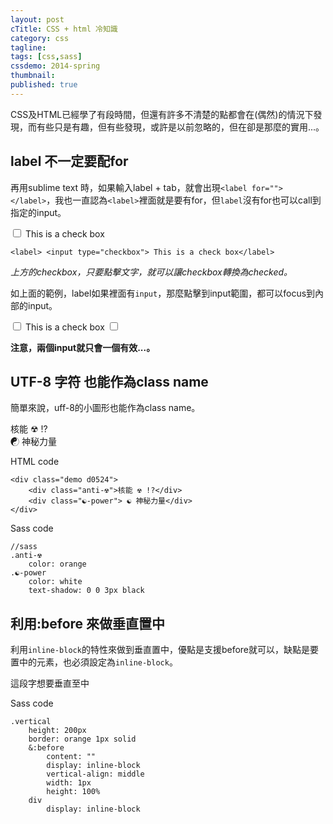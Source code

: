 ```yaml
---
layout: post
cTitle: CSS + html 冷知識
category: css
tagline: 
tags: [css,sass]
cssdemo: 2014-spring
thumbnail: 
published: true
---
```


CSS及HTML已經學了有段時間，但還有許多不清楚的點都會在(偶然)的情況下發現，而有些只是有趣，但有些發現，或許是以前忽略的，但在卻是那麼的實用...。

<!-- more -->

## label 不一定要配for

再用sublime text 時，如果輸入label + tab，就會出現`<label for=""></label>`，我也一直認為`<label>`裡面就是要有for，但`label`沒有for也可以call到指定的input。

<label> <input type="checkbox"/> This is a check box</label>

	<label> <input type="checkbox"> This is a check box</label>
	
*上方的checkbox，只要點擊文字，就可以讓checkbox轉換為checked。*

如上面的範例，label如果裡面有`input`，那麼點擊到input範圍，都可以focus到內部的input。

<label> <input type="checkbox"/> This is a check box <input type="checkbox"/> </label>

**注意，兩個input就只會一個有效...。**

## UTF-8 字符 也能作為class name

簡單來說，uff-8的小圖形也能作為class name。

<div class="demo d0524">
	<div class="anti-☢">核能 ☢ !?</div>
	<div class="☯-power"> ☯ 神秘力量</div>
</div>

HTML code

	<div class="demo d0524">
		<div class="anti-☢">核能 ☢ !?</div>
		<div class="☯-power"> ☯ 神秘力量</div>
	</div>
	
Sass code	
	
	//sass
	.anti-☢
		color: orange
	.☯-power
		color: white
		text-shadow: 0 0 3px black
		
## 利用:before 來做垂直置中

利用`inline-block`的特性來做到垂直置中，優點是支援before就可以，缺點是要置中的元素，也必須設定為`inline-block`。


<div class="demo d0524 vertical">
	<div>這段字想要垂直至中</div>
</div>

Sass code

	.vertical
		height: 200px
		border: orange 1px solid
		&:before
			content: ""
			display: inline-block
			vertical-align: middle
			width: 1px
			height: 100%
		div
			display: inline-block